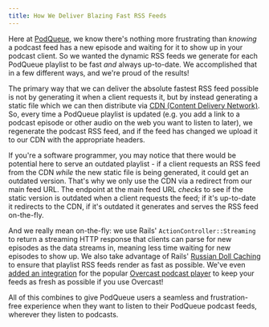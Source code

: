 ```yaml
---
title: How We Deliver Blazing Fast RSS Feeds
---
```


Here at [PodQueue](https://podqueue.fm), we know there's nothing more frustrating than *knowing* a podcast feed has a new episode and waiting for it to show up in your podcast client. So we wanted the dynamic RSS feeds we generate for each PodQueue playlist to be fast *and* always up-to-date. We accomplished that in a few different ways, and we're proud of the results!

The primary way that we can deliver the absolute fastest RSS feed possible is not by generating it when a client requests it, but by instead generating a static file which we can then distribute via [CDN (Content Delivery Network)](https://en.wikipedia.org/wiki/Content_delivery_network). So, every time a PodQueue playlist is updated (e.g. you add a link to a podcast episode or other audio on the web you want to listen to later), we regenerate the podcast RSS feed, and if the feed has changed we upload it to our CDN with the appropriate headers.

If you're a software programmer, you may notice that there would be potential here to serve an outdated playlist - if a client requests an RSS feed from the CDN *while* the new static file is being generated, it could get an outdated version. That's why we only use the CDN via a redirect from our main feed URL. The endpoint at the main feed URL *checks* to see if the static version is outdated when a client requests the feed; if it's up-to-date it redirects to the CDN, if it's outdated it generates and serves the RSS feed on-the-fly.

And we really mean on-the-fly: we use Rails' `ActionController::Streaming` to return a streaming HTTP response that clients can parse for new episodes as the data streams in, meaning less time waiting for new episodes to show up. We also take advantage of Rails' [Russian Doll Caching](https://guides.rubyonrails.org/caching_with_rails.html#russian-doll-caching) to ensure that playlist RSS feeds render as fast as possible. We've even [added an integration](https://podqueue.fm/pages/help/overcast_integration) for the popular [Overcast podcast player](https://overcast.fm/) to keep your feeds as fresh as possible if you use Overcast!

All of this combines to give PodQueue users a seamless and frustration-free experience when they want to listen to their PodQueue podcast feeds, wherever they listen to podcasts.

